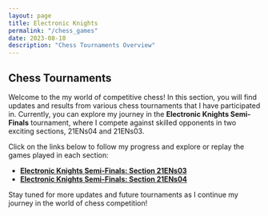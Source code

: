 ```yaml
---
layout: page
title: Electronic Knights
permalink: "/chess_games"
date: 2023-08-10
description: "Chess Tournaments Overview"
---
```


## Chess Tournaments

Welcome to the my world of competitive chess! In this section, you will find updates and results from various chess tournaments that I have participated in. Currently, you can explore my journey in the **Electronic Knights Semi-Finals** tournament, where I compete against skilled opponents in two exciting sections, 21ENs04 and 21ENs03.

Click on the links below to follow my progress and explore or replay the games played in each section:

- [**Electronic Knights Semi-Finals: Section 21ENs03**](/_chess_tournaments/2023-08-06-game_21ENs03.md)
- [**Electronic Knights Semi-Finals: Section 21ENs04**](/_chess_tournaments/2023-08-06-game_21ENs04.md)


Stay tuned for more updates and future tournaments as I continue my journey in the world of chess competition!

